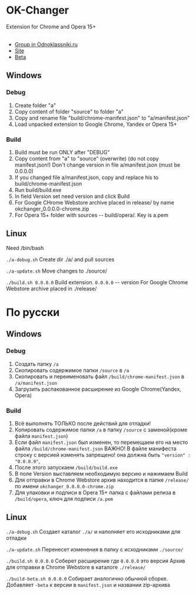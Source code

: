 OK-Changer
==========

Extension for Chrome and Opera 15+<br>
<br>
 - [Group in Odnoklassniki.ru](http://ok.ru/okchanger)<br>
 - [Site](http://okchanger.net)<br>
 - [Beta](http://beta.okchanger.net)<br>

## Windows

### Debug
1. Create folder "a"
2. Copy content of folder "source" to folder "a"
3. Copy and rename file "build/chrome-manifest.json" to "a/manifest.json"
4. Load unpacked extension to Google Chrome, Yandex or Opera 15+

### Build
1. Build must be run ONLY after "DEBUG"
2. Copy content from "a" to "source" (overwrite) (do not copy manifest.json!)
   Don't change version in file a/manifest.json (must be 0.0.0.0)
3. If you changed file a/manifest.json, copy and replace his to build/chrome-manifest.json
4. Run build/build.exe
5. In field Version set need version and click Build
6. For Google CHrome Webstore archive placed in release/ by name okchanger_0.0.0.0-chrome.zip
7. For Opera 15+ folder with sources -- build/opera/. Key is a.pem


## Linux
Need /bin/bash

`./a-debug.sh`
Create dir ./a/ and pull sources

`./a-update.sh`
Move changes to ./source/

`./build.sh 0.0.0.0`
Build extension. `0.0.0.0` -- version
For Google Chrome Webstore archive placed in ./release/



# По русски

## Windows

### Debug
1. Создать папку `/a`
2. Скопировать содержимое папки `/source` в `/a`
3. Скопировать и переименовать файл `/build/chrome-manifest.json` в `/a/manifest.json`
4. Загрузить распакованное расширение из Google Chrome(Yandex, Opera)


### Build
1. Всё выполнять ТОЛЬКО после действий для отладки!
2. Копировать содержимое папки `/a` в папку `/source` с заменой(кроме файла `manifest.json`)
3. Если файл `manifest.json` был изменен, то перемещаем его на место файла `/build/chrome-manifest.json`
ВАЖНО! В файле манифеста строку с версией изменять запрещено! она должна быть `"version" : "0.0.0.0"`,
4. После этого запускаем `/build/build.exe`
5. В поле Version выставляем необходимую версию и нажимаем Build
6. Для отправки в Chrome Webstore архив находится в папке `/release/` по имени `okchanger_0.0.0.0-chrome.zip`
7. Для упаковки и подписи в Opera 15+ папка с файлами релиза в `/build/opera`, ключ для подписи `/a.pem`


## Linux

`./a-debug.sh`
Создает каталог `./a/` и наполняет его исходниками для отладки

`./a-update.sh`
Перенесет изменения в папку с исходниками `./source/`

`./build.sh 0.0.0.0`
Соберет расширение где `0.0.0.0` это версия
Архив для отправки в Chrome Webstore в каталоге `./release/`

`./build-beta.sh 0.0.0.0`
Собирает аналогично обычной сборке.
Добавляет `-beta` к версии в `manifest.json` и названии zip-архива
